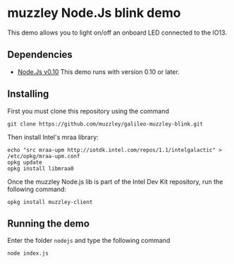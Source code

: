 # muzzley Node.Js blink demo

This demo allows you to light on/off an onboard LED connected to the IO13.

## Dependencies

* [Node.Js v0.10](http://nodejs.org/download/)
  This demo runs with version 0.10 or later.

## Installing

First you must clone this repository using the command

    git clone https://github.com/muzzley/galileo-muzzley-blink.git

Then install Intel's mraa library:

    echo "src mraa-upm http://iotdk.intel.com/repos/1.1/intelgalactic" > /etc/opkg/mraa-upm.conf
    opkg update
    opkg install libmraa0

Once the muzzley Node.js lib is part of the Intel Dev Kit repository, run the following command:

    opkg install muzzley-client

## Running the demo

Enter the folder `nodejs` and type the following command

    node index.js
